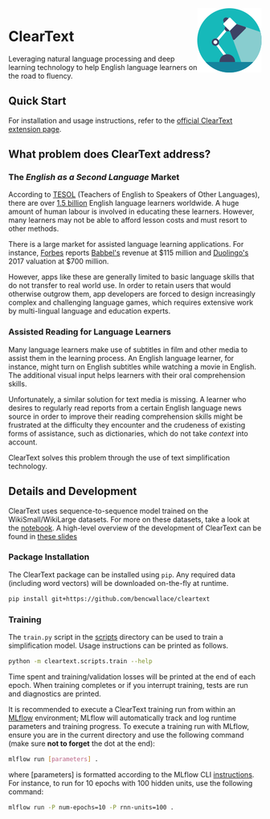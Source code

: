 <img src="chrome/icon128.png" style="float: right;">

# ClearText

Leveraging natural language processing and deep learning technology to help English language learners on the road to
fluency.

## Quick Start

For installation and usage instructions, refer to the [official ClearText extension page](https://bcwallace.com/cleartext).

## What problem does ClearText address?

### The *English as a Second Language* Market

According to [TESOL][] (Teachers of English to Speakers of Other Languages), there are over
[1.5 billion][1]
English language learners worldwide. A huge amount of human labour is involved in educating these learners. However,
many learners may not be able to afford lesson costs and must resort to other methods.

There is a large market for assisted language learning applications. For instance, [Forbes][]
reports [Babbel's](https://www.babbel.com/) revenue at \$115 million and [Duolingo's][2] 2017 valuation at \$700
million.

However, apps like these are generally limited to basic language skills that do not transfer to real world use. In order
to retain users that would otherwise outgrow them, app developers are forced to design increasingly complex and
challenging language games, which requires extensive work by multi-lingual language and education experts.

### Assisted Reading for Language Learners

Many language learners make use of subtitles in film and other media to assist them in the learning process. An English
language learner, for instance, might turn on English subtitles while watching a movie in English. The additional visual
input helps learners with their oral comprehension skills.

Unfortunately, a similar solution for text media is missing. A learner who desires to regularly read reports from a
certain English language news source in order to improve their reading comprehension skills might be frustrated at the
difficulty they encounter and the crudeness of existing forms of assistance, such as dictionaries, which do not take
*context* into account.

ClearText solves this problem through the use of text simplification technology.

## Details and Development

ClearText uses sequence-to-sequence model trained on the WikiSmall/WikiLarge datasets. For more on these datasets, take a look at
the [notebook][]. A high-level overview of the development of ClearText can be found in [these slides][]

### Package Installation

The ClearText package can be installed using `pip`. Any required data (including word vectors) will be downloaded on-the-fly at runtime.

```bash
pip install git+https://github.com/bencwallace/cleartext
```

### Training

The `train.py` script in the [scripts][] directory can be used to train a simplification model.
Usage instructions can be printed as follows.

```bash
python -m cleartext.scripts.train --help 
```

Time spent and training/validation losses will be printed at the end of each epoch. When training
completes or if you interrupt training, tests are run and diagnostics are printed.  

It is recommended to execute a ClearText training run from within an [MLflow](https://mlflow.org/) environment;
MLflow will automatically track and log runtime parameters and training progress.
To execute a training run with MLflow, ensure you are in the current directory and use the following command (make sure **not to forget** the dot at the end):

```bash
mlflow run [parameters] .
```

where [parameters] is formatted according to the MLflow CLI [instructions](https://mlflow.org/docs/latest/cli.html#mlflow-run).
For instance, to run for 10 epochs with 100 hidden units, use the following command:

```bash
mlflow run -P num-epochs=10 -P rnn-units=100 .
```

[Forbes]: https://www.forbes.com/sites/susanadams/2019/07/16/game-of-tongues-how-duolingo-built-a-700-million-business-with-its-addictive-language-learning-app/
[TESOL]: https://www.tesol.org/

[notebook]: notebooks/cleartext.ipynb
[scripts]: https://github.com/bencwallace/cleartext/tree/master/scripts
[these slides]: https://docs.google.com/presentation/d/1X-X74s5Db-YFYO9kv7kX1GYn6aSDT_UkXKY-Jlb7cjo/edit?usp=sharing

[1]: https://www.internationalteflacademy.com/blog/report-from-tesol-2-billion-english-learners-worldwide
[2]: https://www.duolingo.com/

